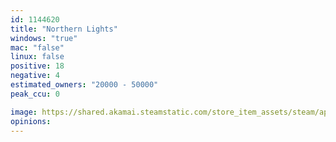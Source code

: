```yaml
---
id: 1144620
title: "Northern Lights"
windows: "true"
mac: "false"
linux: false
positive: 18
negative: 4
estimated_owners: "20000 - 50000"
peak_ccu: 0

image: https://shared.akamai.steamstatic.com/store_item_assets/steam/apps/1144620/header.jpg?t=1585001335
opinions:
---
```

